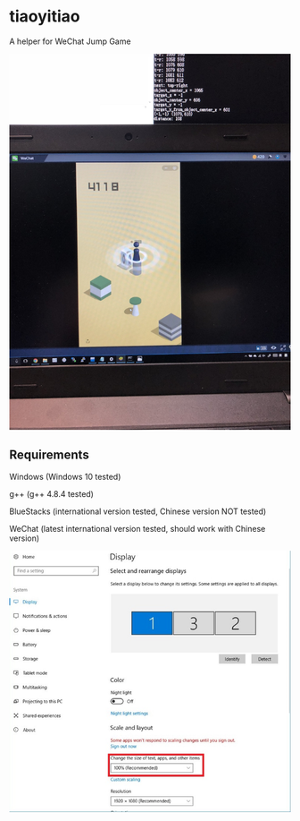 # tiaoyitiao
A helper for WeChat Jump Game

![](img/running.jpg)

Requirements
--
Windows (Windows 10 tested)

g++ (g++ 4.8.4 tested)

BlueStacks (international version tested, Chinese version NOT tested)

WeChat (latest international version tested, should work with Chinese version)

![](img/dpi.jpg)